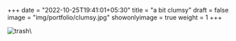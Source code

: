 +++
date = "2022-10-25T19:41:01+05:30"
title = "a bit clumsy"
draft = false
image = "img/portfolio/clumsy.jpg"
showonlyimage = true
weight = 1
+++

![trash](/img/portfolio/clumsy.jpg)\
